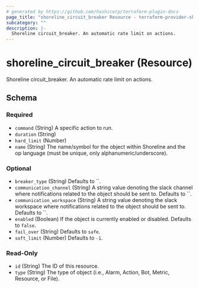 ```yaml
---
# generated by https://github.com/hashicorp/terraform-plugin-docs
page_title: "shoreline_circuit_breaker Resource - terraform-provider-shoreline"
subcategory: ""
description: |-
  Shoreline circuit_breaker. An automatic rate limit on actions.
---
```


# shoreline_circuit_breaker (Resource)

Shoreline circuit_breaker. An automatic rate limit on actions.



<!-- schema generated by tfplugindocs -->
## Schema

### Required

- `command` (String) A specific action to run.
- `duration` (String)
- `hard_limit` (Number)
- `name` (String) The name/symbol for the object within Shoreline and the op language (must be unique, only alphanumeric/underscore).

### Optional

- `breaker_type` (String) Defaults to ``.
- `communication_channel` (String) A string value denoting the slack channel where notifications related to the object should be sent to. Defaults to ``.
- `communication_workspace` (String) A string value denoting the slack workspace where notifications related to the object should be sent to. Defaults to ``.
- `enabled` (Boolean) If the object is currently enabled or disabled. Defaults to `false`.
- `fail_over` (String) Defaults to `safe`.
- `soft_limit` (Number) Defaults to `-1`.

### Read-Only

- `id` (String) The ID of this resource.
- `type` (String) The type of object (i.e., Alarm, Action, Bot, Metric, Resource, or File).
